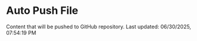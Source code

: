 # Auto Push File

Content that will be pushed to GitHub repository.
Last updated: 06/30/2025, 07:54:19 PM